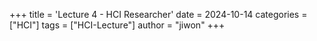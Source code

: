 +++
title = 'Lecture 4 - HCI Researcher'
date = 2024-10-14
categories =["HCI"]
tags = ["HCI-Lecture"]
author = "jiwon"
+++
